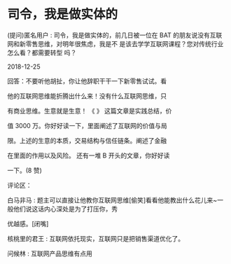 # 司令，我是做实体的

(提问)匿名用户 : 司令，我是做实体的，前几日被一位在 BAT 的朋友说没有互联网和新零售思维，对明年很焦虑，我是不 是该去学学互联网课程？您对传统行业怎么看？都需要转型 吗？

2018-12-25

回答：不要听他胡扯，你让他辞职干干一下新零售试试。看

他的互联网思维能折腾出什么来！没有什么互联网思维，只

有商业思维。生意就是生意！ 《 》 这篇文章是实践总结，价

值 3000 万。你好好读一下，里面阐述了互联网的价值与局

限。上述的生意的本质，交易结构与信任链条。阐述了金融

在里面的作用以及风险。 还有一堆 B 开头的文章，你好好读

一下。(8 赞)

评论区：

白马非马 : 题主可以直接让他教你互联网思维[偷笑]看看他能教出什么花儿来~一般他们说这话内心深处是为了打压你，秀

优越感。[闭嘴]

核桃里的君王 : 互联网依托现实，互联网只是把销售渠道优化了。

问候林 : 互联网产品思维有点用